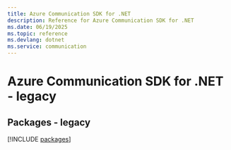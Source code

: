 ```yaml
---
title: Azure Communication SDK for .NET
description: Reference for Azure Communication SDK for .NET
ms.date: 06/19/2025
ms.topic: reference
ms.devlang: dotnet
ms.service: communication
---
```

# Azure Communication SDK for .NET - legacy
## Packages - legacy
[!INCLUDE [packages](communication-index.md)]